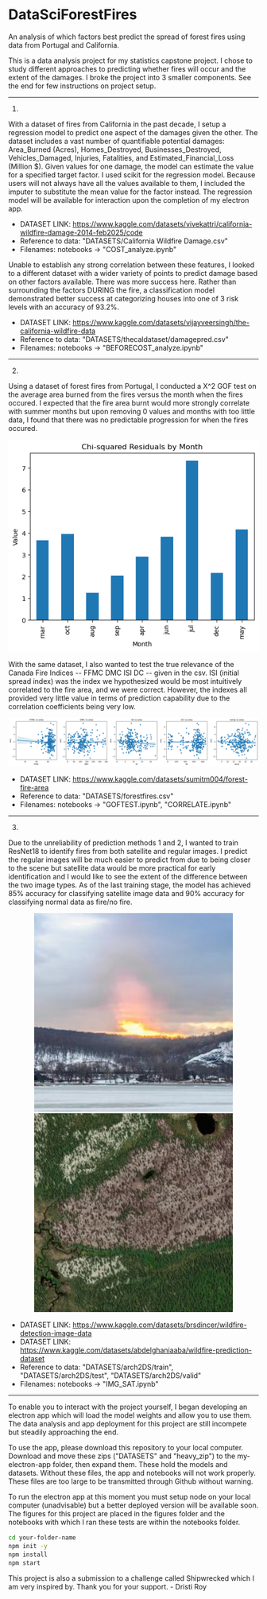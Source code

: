 # DataSciForestFires
An analysis of which factors best predict the spread of forest fires using data from Portugal and California.

This is a data analysis project for my statistics capstone project. I chose to study different approaches to predicting whether fires will occur and the extent of the damages. I broke the project into 3 smaller components. See the end for few instructions on project setup.

-----

1.
With a dataset of fires from California in the past decade, I setup a regression model to predict one aspect of the damages given the other. The dataset includes a vast number of quantifiable potential damages: Area_Burned (Acres), Homes_Destroyed, Businesses_Destroyed, Vehicles_Damaged, Injuries, Fatalities, and Estimated_Financial_Loss (Million $). Given values for one damage, the model can estimate the value for a specified target factor. I used scikit for the regression model. Because users will not always have all the values available to them, I included the imputer to substitute the mean value for the factor instead. The regression model will be available for interaction upon the completion of my electron app.

- DATASET LINK: https://www.kaggle.com/datasets/vivekattri/california-wildfire-damage-2014-feb2025/code
- Reference to data: "DATASETS/California Wildfire Damage.csv"
- Filenames: notebooks -> "COST_analyze.ipynb"

Unable to establish any strong correlation between these features, I looked to a different dataset with a wider variety of points to predict damage based on other factors available. There was more success here. Rather than surrounding the factors DURING the fire, a classification model demonstrated better success at categorizing houses into one of 3 risk levels with an accuracy of 93.2%.

- DATASET LINK: https://www.kaggle.com/datasets/vijayveersingh/the-california-wildfire-data
- Reference to data: "DATASETS/thecaldataset/damagepred.csv"
- Filenames: notebooks -> "BEFORECOST_analyze.ipynb"

-----

2.
Using a dataset of forest fires from Portugal, I conducted a X^2 GOF test on the average area burned from the fires versus the month when the fires occured. I expected that the fire area burnt would more strongly correlate with summer months but upon removing 0 values and months with too little data, I found that there was no predictable progression for when the fires occured.

![X^2ResidGraph](figures_graph/fires_resid_chi.png)

With the same dataset, I also wanted to test the true relevance of the Canada Fire Indices -- FFMC DMC ISI DC -- given in the csv. ISI (initial spread index) was the index we hypothesized would be most intuitively correlated to the fire area, and we were correct. However, the indexes all provided very little value in terms of prediction capability due to the correlation coefficients being very low.

![IndexCorrelationGraphs](figures_graph/indices.png)

- DATASET LINK: https://www.kaggle.com/datasets/sumitm004/forest-fire-area
- Reference to data: "DATASETS/forestfires.csv"
- Filenames: notebooks -> "GOFTEST.ipynb", "CORRELATE.ipynb"

-----

3.
Due to the unreliability of prediction methods 1 and 2, I wanted to train ResNet18 to identify fires from both satellite and regular images. I predict the regular images will be much easier to predict from due to being closer to the scene but satellite data would be more practical for early identification and I would like to see the extent of the difference between the two image types. As of the last training stage, the model has achieved 85% accuracy for classifying satellite image data and 90% accuracy for classifying normal data as fire/no fire.

<p align="center">
  <img src="figures_graph/fire_norm.jpg" alt="NormalFireImg" width="400"/>
  <img src="figures_graph/fire_sat.jpg" alt="SatFireImage" width="400"/>
</p>

- DATASET LINK: https://www.kaggle.com/datasets/brsdincer/wildfire-detection-image-data
- DATASET LINK: https://www.kaggle.com/datasets/abdelghaniaaba/wildfire-prediction-dataset
- Reference to data: "DATASETS/arch2DS/train", "DATASETS/arch2DS/test", "DATASETS/arch2DS/valid"
- Filenames: notebooks -> "IMG_SAT.ipynb"

-----

To enable you to interact with the project yourself, I began developing an electron app which will load the model weights and allow you to use them. The data analysis and app deployment for this project are still incompete but steadily approaching the end.

To use the app, please download this repository to your local computer. Download and move these zips ("DATASETS" and "heavy_zip") to the my-electron-app folder, then expand them. These hold the models and datasets. Without these files, the app and notebooks will not work properly. These files are too large to be transmitted through Github without warning.

To run the electron app at this moment you must setup node on your local computer (unadvisable) but a better deployed version will be available soon. The figures for this project are placed in the figures folder and the notebooks with which I ran these tests are within the notebooks folder.

```bash
cd your-folder-name
npm init -y
npm install
npm start
```

This project is also a submission to a challenge called Shipwrecked which I am very inspired by. Thank you for your support. - Dristi Roy
